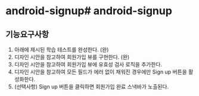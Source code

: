 # android-signup# android-signup

## 기능요구사항

1. 아래에 제시된 학습 테스트를 완성한다. (완)
2. 디자인 시안을 참고하여 회원가입 뷰를 구현한다. (완)
3. 디자인 시안을 참고하여 회원가입 뷰에 유효성 검사 로직을 추가한다.
4. 디자인 시안을 참고하여 모든 필드가 에러 없이 채워진 경우에만 Sign up 버튼을 활성화한다.
5. (선택사항) Sign up 버튼을 클릭하면 회원가입 완료 스낵바가 노출된다.
